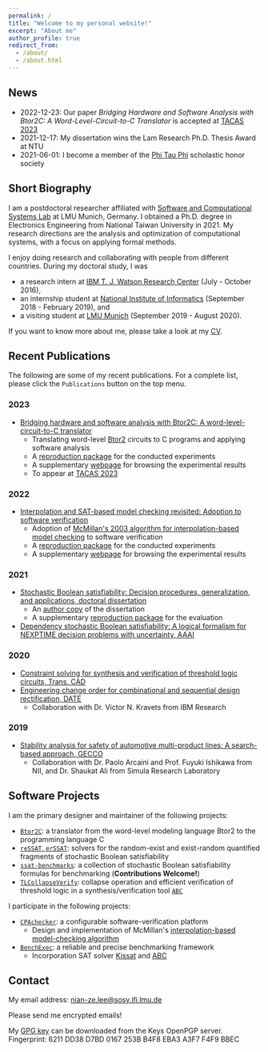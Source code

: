 ```yaml
---
permalink: /
title: "Welcome to my personal website!"
excerpt: "About me"
author_profile: true
redirect_from:
  - /about/
  - /about.html
---
```


## News

- 2022-12-23: Our paper _Bridging Hardware and Software Analysis with Btor2C: A Word-Level-Circuit-to-C Translator_ is accepted at [TACAS 2023](https://www.etaps.org/2023/conferences/)
- 2021-12-17: My dissertation wins the Lam Research Ph.D. Thesis Award at NTU
- 2021-06-01: I become a member of the [Phi Tau Phi](http://www.phitauphi.org.tw/) scholastic honor society

## Short Biography

I am a postdoctoral researcher affiliated with [Software and Computational Systems Lab](https://www.sosy-lab.org/) at LMU Munich, Germany.
I obtained a Ph.D. degree in Electronics Engineering from National Taiwan University in 2021.
My research directions are the analysis and optimization of computational systems, with a focus on applying formal methods.

I enjoy doing research and collaborating with people from different countries.
During my doctoral study, I was

- a research intern at
  [IBM T. J. Watson Research Center](https://www.research.ibm.com/labs/watson/) (July - October 2016),
- an internship student at [National Institute of Informatics](https://www.nii.ac.jp/en/) (September 2018 - February 2019), and
- a visiting student at [LMU Munich](https://www.lmu.de/en/) (September 2019 - August 2020).

If you want to know more about me, please take a look at my [CV](../files/Nian-Ze.Lee.CV.pdf).

## Recent Publications

The following are some of my recent publications.
For a complete list, please click the `Publications` button on the top menu.

### 2023

- [Bridging hardware and software analysis with Btor2C: A word-level-circuit-to-C translator](https://www.sosy-lab.org/research/btor2c/Bridging_Hardware_and_Software_Analysis_with_Btor2C.pdf)
  - Translating word-level [Btor2](https://doi.org/10.1007/978-3-319-96145-3_32) circuits to C programs and applying software analysis
  - A [reproduction package](https://doi.org/10.5281/zenodo.7551707) for the conducted experiments
  - A supplementary [webpage](https://www.sosy-lab.org/research/btor2c/) for browsing the experimental results
  - To appear at [TACAS 2023](https://www.etaps.org/2023/conferences/)

### 2022

- [Interpolation and SAT-based model checking revisited: Adoption to software verification](https://arxiv.org/abs/2208.05046)
  - Adoption of [McMillan's 2003 algorithm for interpolation-based model checking](https://doi.org/10.1007/978-3-540-45069-6_1) to software verification
  - A [reproduction package](https://doi.org/10.5281/zenodo.6700515) for the conducted experiments
  - A supplementary [webpage](https://www.sosy-lab.org/research/cpa-imc/) for browsing the experimental results

### 2021

- [Stochastic Boolean satisfiability: Decision procedures, generalization, and applications, doctoral dissertation](http://dx.doi.org/10.6342%2fNTU202101397)
  - An [author copy](../files/Nian-Ze.Lee.Dissertation-secure.pdf) of the dissertation
  - A supplementary [reproduction package](https://doi.org/10.5281/zenodo.5084147) for the evaluation
- [Dependency stochastic Boolean satisfiability: A logical formalism for NEXPTIME decision problems with uncertainty, AAAI](https://ojs.aaai.org/index.php/AAAI/article/view/16506)

### 2020

- [Constraint solving for synthesis and verification of threshold logic circuits, Trans. CAD](https://doi.org/10.1109/TCAD.2020.3015441)
- [Engineering change order for combinational and sequential design rectification, DATE](https://doi.org/10.23919/DATE48585.2020.9116504)
  - Collaboration with Dr. Victor N. Kravets from IBM Research

### 2019

- [Stability analysis for safety of automotive multi-product lines: A search-based approach, GECCO](https://doi.org/10.1145/3321707.3321755)
  - Collaboration with Dr. Paolo Arcaini and Prof. Fuyuki Ishikawa from NII, and Dr. Shaukat Ali from Simula Research Laboratory

## Software Projects

I am the primary designer and maintainer of the following projects:

- [`Btor2C`](https://gitlab.com/sosy-lab/software/btor2c): a translator from the word-level modeling language Btor2 to the programming language C
- [`reSSAT`, `erSSAT`](https://github.com/NTU-ALComLab/ssatABC): solvers for the random-exist and exist-random quantified fragments of stochastic Boolean satisfiability
- [`ssat-benchmarks`](https://github.com/NTU-ALComLab/ssat-benchmarks): a collection of stochastic Boolean satisfiability formulas for benchmarking (**Contributions Welcome!**)
- [`TLCollapseVerify`](https://github.com/NTU-ALComLab/TLCollapseVerify): collapse operation and efficient verification of threshold logic in a synthesis/verification tool [`ABC`](https://github.com/berkeley-abc/abc)

I participate in the following projects:

- [`CPAchecker`](https://gitlab.com/sosy-lab/software/cpachecker): a configurable software-verification platform
  - Design and implementation of McMillan's [interpolation-based model-checking algorithm](https://link.springer.com/chapter/10.1007/978-3-540-45069-6_1)
- [`BenchExec`](https://github.com/sosy-lab/benchexec): a reliable and precise benchmarking framework
  - Incorporation SAT solver [Kissat](https://github.com/arminbiere/kissat) and [ABC](https://github.com/berkeley-abc/abc)

## Contact

My email address: nian-ze.lee@sosy.ifi.lmu.de

Please send me encrypted emails!

My [GPG key](https://keys.openpgp.org/vks/v1/by-fingerprint/6211DD38D7BD0167253BB4F8EBA3A3F7F4F9BBEC) can be downloaded from the Keys OpenPGP server.
Fingerprint: 6211 DD38 D7BD 0167 253B B4F8 EBA3 A3F7 F4F9 BBEC
